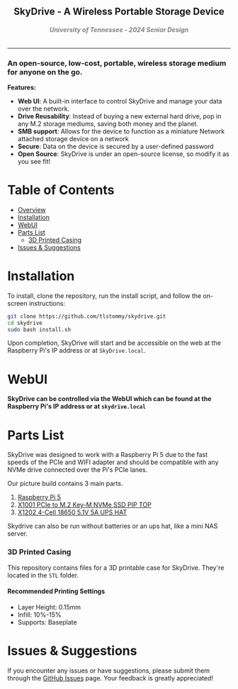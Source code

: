 <h2 align="center" style="border:none">
  SkyDrive - A Wireless Portable Storage Device
   <h5 align="center" style="color: gray;">
    University of Tennessee - 2024 Senior Design
    
  </h5>
  <h6 align="center" style="color: gray;">
    
    
  </h6>
  
</h2>

-----

### An open-source, low-cost, portable, wireless storage medium for anyone on the go.

**Features:**
- **Web UI**: A built-in interface to control SkyDrive and manage your data over the network.
- **Drive Reusability**: Instead of buying a new external hard drive, pop in any M.2 storage mediums, saving both money and the planet.
- **SMB support**: Allows for the device to function as a miniature Network attached storage device on a network
- **Secure**: Data on the device is secured by a user-defined password
- **Open Source**: SkyDrive is under an open-source license, so modify it as you see fit!

# Table of Contents
* [Overview](#)
* [Installation](#installation)
* [WebUI](#webui)
* [Parts List](#parts-list)
   * [3D Printed Casing](#3d-printed-casing)
* [Issues & Suggestions](#issues--suggestions)


# Installation

To install, clone the repository, run the install script, and follow the on-screen instructions:

```bash
git clone https://github.com/tlstommy/skydrive.git
cd skydrive
sudo bash install.sh

```

Upon completion, SkyDrive will start and be accessible on the web at the Raspberry Pi's IP address or at `SkyDrive.local`.


# WebUI

**SkyDrive can be controlled via the WebUI which can be found at the Raspberry Pi's IP address or at `skydrive.local`**




# Parts List

SkyDrive was designed to work with a Raspberry Pi 5 due to the fast speeds of the PCIe and WIFI adapter and should be compatible with any NVMe drive connected over the Pi's PCIe lanes. 

Our picture build contains 3 main parts.
1. [Raspberry Pi 5](https://www.raspberrypi.com/products/raspberry-pi-5/)
2. [X1001 PCIe to M.2 Key-M NVMe SSD PIP TOP](https://geekworm.com/products/x1001)
3. [X1202 4-Cell 18650 5.1V 5A UPS HAT](https://geekworm.com/products/x1202)

Skydrive can also be run without batteries or an ups hat, like a mini NAS server.

### 3D Printed Casing

This repository contains files for a 3D printable case for SkyDrive. They're located in the `STL` folder.

#### Recommended Printing Settings
- Layer Height: 0.15mm
- Infill: 10%-15%
- Supports: Baseplate



# Issues & Suggestions
If you encounter any issues or have suggestions, please submit them through the [GitHub Issues](https://github.com/tlstommy/skydrive/issues) page. Your feedback is greatly appreciated!



